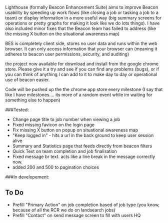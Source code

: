 Lighthouse (formally Beacon Enhancement Suite) aims to improve Beacon usability by speeding up work flows (like closing a job or tasking a job to a team) or display information in a more useful way (big summary screens for operations or pretty graphs for making it look like we do lots things). I have also included minor fixes that the Beacon team has failed to address (like the missing X button on the situational awareness map)

BES is completely client side, stores no user data and runs within the web browser. It can only access information that your browser can (meaning it adheres to beacon user permissions, security, and auditing)

the project now available for download and install from the google chrome store. Please give it a try and see if you can find any problems (bugs), or if you can think of anything I can add to it to make day to day or operational use of beacon easier.



Code will be pushed up the the chrome app store every milestone (I say that like I have milestones.... its more of a random event while im waiting for something else to happen)


###Tested:

- Change page title to job number when viewing a job
- Fixed missing favicon on the login page
- Fix missing X button on popup on situational awareness map
- "Keep logged in" - hits a url in the back ground to keep user session alive
- Summary and Statistics page that feeds directly from beacon filters
- Quick Text on team completion and job finalisation
- Fixed message br text. acts like a line break in the message correctly now.
- added 200 and 500 to pagination choices

###In developement:



## To Do

- Prefill "Primary Action" on job completion based of job type (you know, because of all the RCR we do on landsearch jobs)
- Prefill "Contact" on send message screen to fill with users HQ
